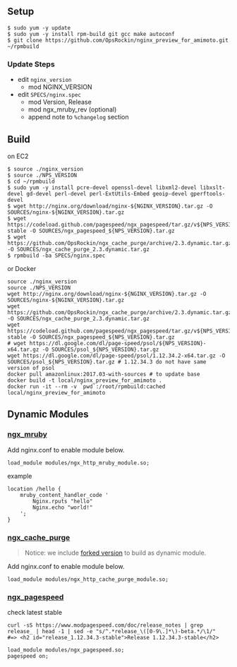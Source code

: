 

## Setup

```
$ sudo yum -y update
$ sudo yum -y install rpm-build git gcc make autoconf
$ git clone https://github.com/OpsRockin/nginx_preview_for_amimoto.git ~/rpmbuild
```

### Update Steps

- edit `nginx_version`
  - mod NGINX_VERSION
- edit `SPECS/nginx.spec`
  - mod Version, Release
  - mod ngx_mruby_rev (optional)
  - append note to `%changelog` section

## Build

on EC2

```
$ source ./nginx_version
$ source ./NPS_VERSION
$ cd ~/rpmbuild
$ sudo yum -y install pcre-devel openssl-devel libxml2-devel libxslt-devel gd-devel perl-devel perl-ExtUtils-Embed geoip-devel gperftools-devel
$ wget http://nginx.org/download/nginx-${NGINX_VERSION}.tar.gz -O SOURCES/nginx-${NGINX_VERSION}.tar.gz
$ wget https://codeload.github.com/pagespeed/ngx_pagespeed/tar.gz/v${NPS_VERSION}-stable -O SOURCES/ngx_pagespeed_${NPS_VERSION}.tar.gz
$ wget https://github.com/OpsRockin/ngx_cache_purge/archive/2.3.dynamic.tar.gz -O SOURCES/ngx_cache_purge_2.3.dynamic.tar.gz
$ rpmbuild -ba SPECS/nginx.spec
```

or Docker

```
source ./nginx_version
source ./NPS_VERSION
wget http://nginx.org/download/nginx-${NGINX_VERSION}.tar.gz -O SOURCES/nginx-${NGINX_VERSION}.tar.gz
wget https://github.com/OpsRockin/ngx_cache_purge/archive/2.3.dynamic.tar.gz -O SOURCES/ngx_cache_purge_2.3.dynamic.tar.gz
wget https://codeload.github.com/pagespeed/ngx_pagespeed/tar.gz/v${NPS_VERSION}-stable -O SOURCES/ngx_pagespeed_${NPS_VERSION}.tar.gz
# wget https://dl.google.com/dl/page-speed/psol/${NPS_VERSION}-x64.tar.gz -O SOURCES/psol_${NPS_VERSION}.tar.gz
wget https://dl.google.com/dl/page-speed/psol/1.12.34.2-x64.tar.gz -O SOURCES/psol_${NPS_VERSION}.tar.gz # 1.12.34.3 do not have same version of psol
docker pull amazonlinux:2017.03-with-sources # to update base
docker build -t local/nginx_preview_for_amimoto .
docker run -it --rm -v `pwd`:/root/rpmbuild:cached local/nginx_preview_for_amimoto
```


## Dynamic Modules

### [ngx_mruby](https://github.com/matsumoto-r/ngx_mruby)

Add nginx.conf to enable module below.

```
load_module modules/ngx_http_mruby_module.so;
```

example

```
location /hello {
    mruby_content_handler_code '
        Nginx.rputs "hello"
        Nginx.echo "world!"
    ';
}
```


### [ngx_cache_purge](https://github.com/FRiCKLE/ngx_cache_purge)

> Notice: we include [forked version](https://github.com/OpsRockin/ngx_cache_purge) to build as dynamic module.

Add nginx.conf to enable module below.

```
load_module modules/ngx_http_cache_purge_module.so;
```


### [ngx_pagespeed](https://www.modpagespeed.com/)

check latest stable

```
curl -sS https://www.modpagespeed.com/doc/release_notes | grep release_ | head -1 | sed -e "s/^.*release_\([0-9\.]*\)-beta.*/\1/"
#=> <h2 id="release_1.12.34.3-stable">Release 1.12.34.3-stable</h2>
```

```
load_module modules/ngx_pagespeed.so;
pagespeed on;
```
